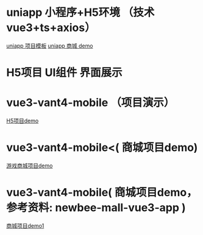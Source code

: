 
# uniapp 小程序+H5环境 （技术vue3+ts+axios）
<a href="https://firecodes.github.io/uniapp-shop-template/dist-uniapp-template/build/h5/"> uniapp 项目模板</a>
<a href="https://firecodes.github.io/uniapp-shop-template/dist/build/h5/"> uniapp 商城 demo</a>

# H5项目 UI组件 界面展示
# vue3-vant4-mobile （项目演示）
<a href="https://firecodes.github.io/uniapp-shop-template/dist-vant-template/"> H5项目demo</a>

# vue3-vant4-mobile<( 商城项目demo)
<a href="https://firecodes.github.io/uniapp-shop-template/dist-mall/"> 游戏商城项目demo</a>

# vue3-vant4-mobile( 商城项目demo， 参考资料: newbee-mall-vue3-app )
<a href="https://firecodes.github.io/uniapp-shop-template/dist-mall-demo/"> 商城项目demo1</a> 




